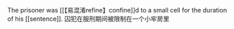 The prisoner was [[【易混淆refine】confine]]d to a small cell for the duration of his [[sentence]].
囚犯在服刑期间被限制在一个小牢房里

